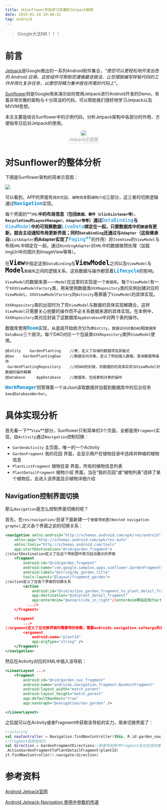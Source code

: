 ```yaml
---
title: 从Sunflower开始学习优雅的Jetpack架构
date: 2019-01-24 19:48:31
tag: android
---
```


> Google大法NB！！！

# 前言

[Jetpack](https://developer.android.google.cn/jetpack/)是Google推出的一系列Android软件集合，*"使您可以更轻松地开发出色的 Android 应用。这些组件可帮助您遵循最佳做法、让您摆脱编写样板代码的工作并简化复杂任务，以便您将精力集中放在所需的代码上"*。

[Sunflower](https://github.com/googlesamples/android-sunflower)则是Google用来演示如何使用Jetpack进行Android开发的Demo，有着非常优雅的架构与十分简洁的代码，可以帮助我们很好地学习Jetpack以及MVVM思想。

本文主要是结合Sunflower中的示例代码，分析Jetpack架构中各部分的作用，方便指导日后对Jetpack的使用。

<center>     <img style="border-radius: 0.3125em;     box-shadow: 0 2px 4px 0 rgba(34,36,38,.12),0 2px 10px 0 rgba(34,36,38,.08);"      src="https://jixiaoyong.github.io/images/jetpack_donut.png">     <br>     <div style="color:orange; border-bottom: 1px solid #d9d9d9;     display: inline-block;     color: #999;     padding: 2px;">Jetpack示意图</div> </center>

# 对Sunflower的整体分析

下图是Sunflower架构的简单示意图：

![](https://jixiaoyong.github.io/images/20190124212220.png)

可以看到，APP的界面有`我的花园`、`植物目录`和`植物介绍`三部分，这三者的切换逻辑通过<font color=#0288d1 size=4>**`Navigation`**</font>实现。

每个界面的**`XML`**中的布局信息（包括`数据、事件（clickListener等），RecycleView的LayoutManager，Adapter等等`）通过<font color=#0288d1 size=4>**`DataBinding`**</font>与<font color=#0288d1 size=4>**`ViewModel`**</font>中的可观察数据<font color=#0288d1 size=4>**`LiveData`**</font>绑定在一起，只要数据库中的`数据`有更新，就会主动通知布局更新界面；同时`DataBinding`还通过与`Adapter`（这些继承自**`ListAdapter`**的Adapter实现了<font color=#0288d1 size=4>**`Paging`**</font>的作用）将`ItemView`的`ViewModel`与布局`XML`中绑定在一起，通过`BindingAdapter`对`XML`中的数据做预处理（加载imgUrl中的图片到ImageView等等）。

在<font color=black size=5>**`View`**</font>中指定这些`DataBinding`与<font color=black size=5>**`ViewModel`**</font>之间以及`ViewModel`与<font color=black size=5>**`Model`**</font>`数据库`之间的逻辑关系，这些数据与操作都受着<font color=#0288d1 size=4>**`Lifecycle`**</font>的影响。

`ViewModel`的数据来源——`Model`在这里的实现是一个`数据库`。每个`ViewModel`有一个`XXXViewModelFactory`类，用来使用数据类`XXXRepository`类的实例创建对应的`ViewModel`。`XXXViewModelFactory`向`Activity`等屏蔽了`ViewModel`的具体实现。

`XXXRepository`类的出现时为了将`ViewModel`与数据的具体实现解耦合，这样`ViewModel`只需要关心他要的操作而不必关系数据来源的具体实现。在本例中，`XXXRepository`类对应封装了这数据库`AppDatabase`中对两个表的操作。

数据库使用<font color=#0288d1 size=4>**`Room`**</font>实现，从底层开始依次分为`表Entity`，`数据访问对象DAO`和`数据库DataBase`三个层次。每个DAO对应一个包装类`XXXRepository`类供`ViewModel`使用。

```
@Entity    GardenPlanting    //表，定义了存储的数据项及其格式
@Dao    GardenPlantingDao    //数据访问对象，定义了例如插入数据、查询数据等操作
 GardenPlantingRepository    //对DAO的封装，将数据的的具体实现与ViewModel对数据的操作解耦
@Database     AppDatabase    //数据库，包括表和对表的操作
```

<font color=#0288d1 size=4>**`WorkManager`**</font>则管理着一个从Json读取数据并加载到数据库中的后台任务`SeedDatabaseWorker`。

# 具体实现分析

首先看一下**`View`**部分，Sunflower只有简单的3个页面，全都是用`Fragment`实现，由`Activity`通过`Navigation`控制切换：

* `GardenActivity` 主页面，唯一的一个Activity
* `GardenFragment` 我的花园 界面，会显示用户在植物目录中选择并种植的植物信息
* `PlantListFragment` 植物目录 界面，所有的植物信息列表
* `PlantDetailFragment` 植物介绍 界面，当在“我的花园”或“植物列表”选择了某个植物后，会进入该界面显示植物详细介绍

## Navigation控制界面切换

那么`Navigation`是怎么控制界面切换的呢？

首先，在`res/navigation/`目录下面新建一个`嵌套导航图(Nested navigation graphs)`,定义各个界面之前的切换关系：

```xml
<navigation xmlns:android="http://schemas.android.com/apk/res/android"
    xmlns:app="http://schemas.android.com/apk/res-auto"
    xmlns:tools="http://schemas.android.com/tools"
    app:startDestination="@+id/garden_fragment">
//startDestination定义了在这个导航图中首次启动展示的界面
    <fragment
        android:id="@+id/garden_fragment"
        android:name="com.google.samples.apps.sunflower.GardenFragment"
        android:label="@string/my_garden_title"
        tools:layout="@layout/fragment_garden">
//action定义了在各个界面的切换关系
        <action
            android:id="@+id/action_garden_fragment_to_plant_detail_fragment"
            app:destination="@id/plant_detail_fragment"
            app:enterAnim="@anim/slide_in_right"//enterAnim等指定执行action时的动画
          .../>
    </fragment>

    <fragment
        ...>
//argument定义了在切换界面时需要带的参数，需要androidx.navigation.safeargs的支持,具体见参考资料-Android Jetpack-Navigation 使用中参数的传递
        <argument
            android:name="plantId"
            app:argType="string" />
    </fragment>
</navigation>
```

然后在Activity对应的XML中插入该导航：

```xml
<LinearLayout ...>
	<fragment
        android:id="@+id/garden_nav_fragment"
        android:name="androidx.navigation.fragment.NavHostFragment"
        android:layout_width="match_parent"
        android:layout_height="match_parent"
        app:defaultNavHost="true"
        app:navGraph="@navigation/nav_garden" />

</LinearLayout>
```

之后就可以在Activity或者Fragment中获取该导航的实力，用来切换界面了：

```kotlin
//activity
val navController = Navigation.findNavController(this, R.id.garden_nav_fragment)
//fragment或其他地方
val direction = GardenFragmentDirections//嵌套导航图中Fragment自动生成的类
.ActionGardenFragmentToPlantDetailFragment(plantId)
it.findNavController().navigate(direction)
```











# 参考资料

[Android Jetpack官网](https://developer.android.google.cn/jetpack/)

[Android Jetpack-Navigation 使用中参数的传递](https://blog.csdn.net/weixin_42215792/article/details/80395379)